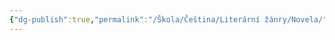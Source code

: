 ```yaml
---
{"dg-publish":true,"permalink":"/Škola/Čeština/Literární žánry/Novela/","created":"2023-12-04T22:57:20.323+01:00","updated":"2024-03-13T18:22:04.528+01:00"}
---
```


